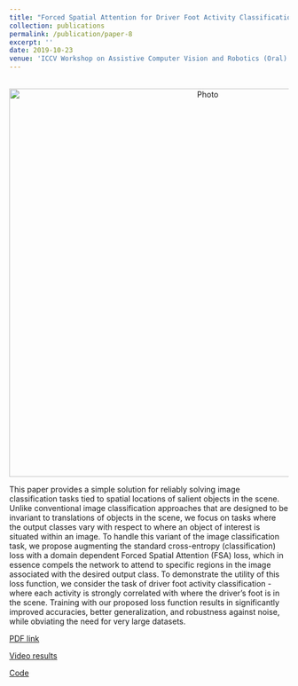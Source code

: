 ```yaml
---
title: "Forced Spatial Attention for Driver Foot Activity Classification"
collection: publications
permalink: /publication/paper-8
excerpt: ''
date: 2019-10-23
venue: 'ICCV Workshop on Assistive Computer Vision and Robotics (Oral)'
---
```

<p align="center">
  <img src="https://arangesh.github.io/images/paper-8-im.png?raw=true" alt="Photo" style="width: 700px;"/> 
</p>

This paper provides a simple solution for reliably solving image classification tasks tied to spatial locations of salient objects in the scene. Unlike conventional image classification approaches that are designed to be invariant to translations of objects in the scene, we focus on tasks where the output classes vary with respect to where an object of interest is situated within an image. To handle this variant of the image classification task, we propose augmenting the standard cross-entropy (classification) loss with a domain dependent Forced Spatial Attention (FSA) loss, which in essence compels the network to attend to specific regions in the image associated with the desired output class. To demonstrate the utility of this loss function, we consider the task of driver foot activity classification - where each activity is strongly correlated with where the driver’s foot is in the scene. Training with our proposed loss function results in significantly improved accuracies, better generalization, and robustness against noise, while obviating the need for very large datasets.

[PDF link](http://cvrr.ucsd.edu/publications/2019/FSAFAC.pdf)

[Video results](https://www.youtube.com/watch?v=0irynrv4_7U&list=PLUebh5NWCQUZ_JgaIonLNZF3zh1wDse-1&index=2&t=0s)

[Code](https://github.com/arangesh/Forced-Spatial-Attention)

